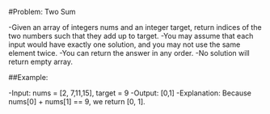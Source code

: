 #Problem: Two Sum

-Given an array of integers nums and an integer target, return indices of the two numbers such that they add up to target.
-You may assume that each input would have exactly one solution, and you may not use the same element twice.
-You can return the answer in any order.
-No solution will return empty array.

##Example:

-Input: nums = [2, 7,11,15], target = 9
-Output: [0,1]
-Explanation: Because nums[0] + nums[1] == 9, we return [0, 1].
